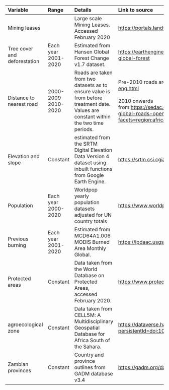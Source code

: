 | Variable        | Range                | Details                                               | Link to source      |
| :---            | :---                 | :---                                                  |:---                 |
|Mining leases   |                      | Large scale Mining Leases. Accessed February 2020     |https://portals.landfolio.com/zambia |     
|Tree cover and deforestation     |Each year  <br/> 2001-2020  | Estimated from Hansen Global Forest Change v1.7 dataset.|https://earthenginepartners.appspot.com/science-2013-global-forest |
|Distance to nearest road | 2000-2009 <br/> 2010-2020 | Roads are taken from two datasets as to ensure value is from before treatment date. Values are constant within the two time periods.| Pre-2010 roads are from: https://gis-lab.info/qa/vmap0-eng.html <br/>  <br/> 2010 onwards from:https://sedac.ciesin.columbia.edu/data/set/groads-global-roads-open-access-v1/maps?facets=region:africa |
|Elevation and slope | Constant | estimated from the SRTM Digital Elevation Data Version 4 dataset using inbuilt functions from Google Earth Engine. | https://srtm.csi.cgiar.org  |
|Population | Each year <br/> 2000-2020 | Worldpop yearly population datasets adjusted for UN country totals | https://www.worldpop.org/doi/10.5258/SOTON/WP00675 |
|Previous burning |  Each year <br/> 2001-2020 | Estimated from MCD64A1.006 MODIS Burned Area Monthly Global.| https://lpdaac.usgs.gov/products/mcd64a1v006 |
|Protected areas | Constant |Data taken from the World Database on Protected Areas, accessed February 2020. | https://www.protectedplanet.net/en |
|agroecological zone | Constant | Data taken from CELL5M: A Multidisciplinary Geospatial Database for Africa South of the Sahara. | https://dataverse.harvard.edu/dataset.xhtml?persistentId=doi:10.7910/DVN/G4TBLF |
|Zambian provinces | Constant | Country and province outlines from GADM database v3.4 | https://gadm.org/data.html | 


